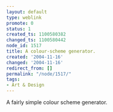 ```yaml
---
layout: default
type: weblink
promote: 0
status: 1
created_ts: 1100580382
changed_ts: 1100580442
node_id: 1517
title: A colour-scheme generator.
created: '2004-11-16'
changed: '2004-11-16'
redirect_from: []
permalink: "/node/1517/"
tags:
- Art & Design
---
```

A fairly simple colour scheme generator.
